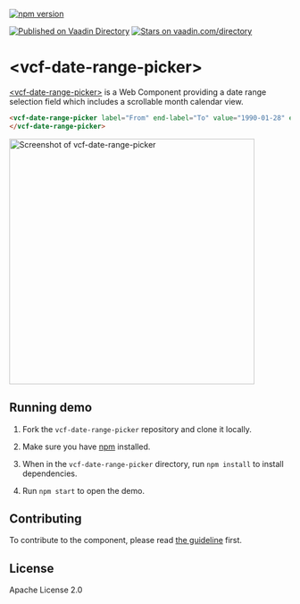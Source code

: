 [![npm version](https://badgen.net/npm/v/@vaadin-component-factory/vcf-date-range-picker)](https://www.npmjs.com/package/@vaadin-component-factory/vcf-date-range-picker)

[![Published on Vaadin  Directory](https://img.shields.io/badge/Vaadin%20Directory-published-00b4f0.svg)](https://vaadin.com/directory/component/vaadin-component-factoryvcf-date-range-picker)
[![Stars on vaadin.com/directory](https://img.shields.io/vaadin-directory/star/vaadinvcf-date-range-picker.svg)](https://vaadin.com/directory/component/vaadin-component-factoryvcf-date-range-picker)

# &lt;vcf-date-range-picker&gt;

[&lt;vcf-date-range-picker&gt;](https://vaadin.com/components/vcf-date-range-picker) is a Web Component providing a date range selection field which includes a scrollable month calendar view.

```html
<vcf-date-range-picker label="From" end-label="To" value="1990-01-28" end-value="1990-01-30">
</vcf-date-range-picker>
```

[<img src="./screenshot.png" width="439" alt="Screenshot of vcf-date-range-picker">](https://vaadin.com/components/vcf-date-range-picker)

## Running demo

1. Fork the `vcf-date-range-picker` repository and clone it locally.

1. Make sure you have [npm](https://www.npmjs.com/) installed.

1. When in the `vcf-date-range-picker` directory, run `npm install` to install dependencies.

1. Run `npm start` to open the demo.

## Contributing

To contribute to the component, please read [the guideline](https://github.com/vaadin/vaadin-core/blob/master/CONTRIBUTING.md) first.

## License

Apache License 2.0